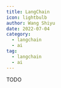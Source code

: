```yaml
---
title: LangChain
icon: lightbulb
author: Wang Shiyu
date: 2022-07-04
category:
  - langchain
  - ai
tag:
  - langchain
  - ai
---
```




TODO



